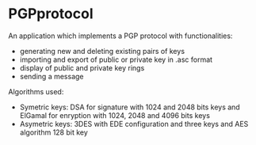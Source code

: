 # PGPprotocol

An application which implements a PGP protocol with functionalities:
  - generating new and deleting existing pairs of keys
  - importing and export of public or private key in .asc format
  - display of public and private key rings 
  - sending a message

Algorithms used:
  - Symetric keys: DSA for signature with 1024 and 2048 bits keys and ElGamal for enryption with 1024, 2048 and 4096 bits keys
  - Asymetric keys: 3DES with EDE configuration and three keys and AES algorithm 128 bit key
